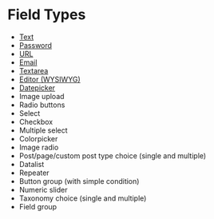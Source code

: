 # Field Types

* [Text](text.md)
* [Password](password.md)
* [URL](url.md)
* [Email](email.md)
* [Textarea](textarea.md)
* [Editor (WYSIWYG)](editor.md)
* [Datepicker](datepicker.md)
* Image upload
* Radio buttons
* Select
* Checkbox
* Multiple select
* Colorpicker
* Image radio
* Post/page/custom post type choice (single and multiple)
* Datalist
* Repeater
* Button group (with simple condition)
* Numeric slider
* Taxonomy choice (single and multiple)
* Field group